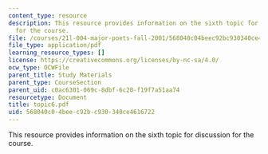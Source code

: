 ```yaml
---
content_type: resource
description: This resource provides information on the sixth topic for discussion
  for the course.
file: /courses/21l-004-major-poets-fall-2001/568040c04beec92bc930340ce4616722_topic6.pdf
file_type: application/pdf
learning_resource_types: []
license: https://creativecommons.org/licenses/by-nc-sa/4.0/
ocw_type: OCWFile
parent_title: Study Materials
parent_type: CourseSection
parent_uid: c0ac6301-069c-8dbf-6c20-f19f7a51aa74
resourcetype: Document
title: topic6.pdf
uid: 568040c0-4bee-c92b-c930-340ce4616722
---
```

This resource provides information on the sixth topic for discussion for the course.